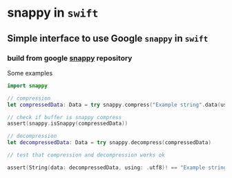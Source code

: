 # snappy in `swift`

## Simple interface to use Google `snappy` in `swift`

### build from google [snappy](https://github.com/google/snappy) repository 

Some examples

```swift
import snappy

// compression
let compressedData: Data = try snappy.compress("Example string".data(using: .utf8)!)

// check if buffer is snappy compress
assert(snappy.isSnappy(compressedData))

// decompression
let decompressedData: Data = try snappy.decompress(compressedData)

// test that compression and decompression works ok

assert(String(data: decompressedData, using: .utf8)! == "Example string")
```
